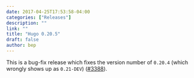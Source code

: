 ```yaml
---
date: 2017-04-25T17:53:58-04:00
categories: ["Releases"]
description: ""
link: ""
title: "Hugo 0.20.5"
draft: false
author: bep
---
```


This is a bug-fix release which fixes the version number of `0.20.4` (which wrongly shows up as `0.21-DEV`) ([#3388](https://github.com/gohugoio/hugo/issues/3388)).